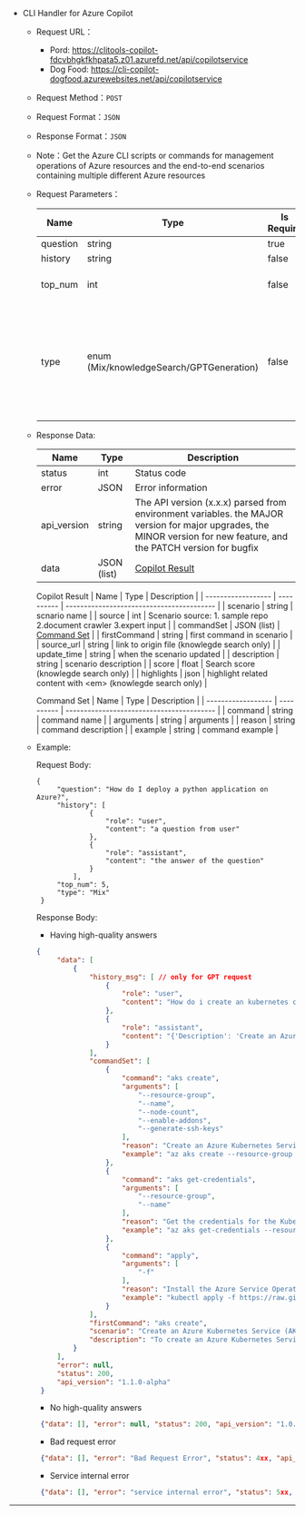 
* <span id = "Copilot">CLI Handler for Azure Copilot</span>

    * Request URL：
      - Pord: https://clitools-copilot-fdcvbhgkfkhpata5.z01.azurefd.net/api/copilotservice
      - Dog Food: https://cli-copilot-dogfood.azurewebsites.net/api/copilotservice

    * Request Method：`POST`

    * Request Format：`JSON`

    * Response Format：`JSON`

    * Note：Get the Azure CLI scripts or commands for management operations of Azure resources and the end-to-end scenarios containing multiple different Azure resources

    * Request Parameters：

        | Name    | Type          | Is Require | Default value | Description                                          | Notes     |
        | ------- | ------------- | ---------- | ------------- | ---------------------------------------------------- | --------- |
        | question | string       | true       | -             | Customer questions                                   | -         |
        | history  | string       | false      | -             | Chat history                                         | -         |
        | top_num  | int          | false      | 5             | The maximum number of search results                 | -         |
        | type     | enum (Mix/knowledgeSearch/GPTGeneration) | false      | Mix | The service type, the mix mode is to first calls "knowledgeSearch". If "knowledgeSearch" does not meet expectations, it will fall back to "GPTGeneration" | Under normal circumstances, it is not recommended to send this parameter, as our server will control the service type by default         |

    * Response Data:

        | Name         | Type         | Description                               |
        |--------------|--------------| ----------------------------------------- |
        | status       | int          | Status code                               |
        | error        | JSON         | Error information                         |
        | api_version  | string       | The API version (x.x.x) parsed from environment variables. the MAJOR version for major upgrades, the MINOR version for new feature, and the PATCH version for bugfix |
        | data         | JSON (list)  | [Copilot Result](#copilot_result)           |

        <span id = "copilot_result">Copilot Result</span>
        | Name               | Type       | Description                               |
        | ------------------ | ---------- | ----------------------------------------- |
        | scenario           | string     | scnario name                              |
        | source             | int        | Scenario source: 1. sample repo 2.document crawler 3.expert input |
        | commandSet         | JSON (list) | [Command Set](#command_set)              |
        | firstCommand       | string     | first command in scenario                 |
        | source_url         | string     | link to origin file (knowlegde search only) |
        | update_time        | string     | when the scenario updated                 |
        | description        | string     | scenario description                      |
        | score              | float      | Search score (knowlegde search only)                              |
        | highlights         | json       | highlight related content with &lt;em&gt; (knowlegde search only) |
  
        <span id = "command_set">Command Set</span>
        | Name               | Type       | Description                               |
        | ------------------ | ---------- | ----------------------------------------- |
        | command            | string     | command name                              |
        | arguments          | string     | arguments                                 |
        | reason             | string     | command description                       |
        | example            | string     | command example                           |

    * Example:

        Request Body:
        ```http
        {
             "question": "How do I deploy a python application on Azure?",
             "history": [
                     {
                         "role": "user",
                         "content": "a question from user"
                     },
                     {
                         "role": "assistant",
                         "content": "the answer of the question"
                     }
                 ],
             "top_num": 5,
             "type": "Mix"
         }
        ```

        Response Body:
        - Having high-quality answers
        ```json
        {
             "data": [
                 {
                     "history_msg": [ // only for GPT request
                         {
                             "role": "user", 
                             "content": "How do i create an kubernetes cluster with service mesh using Azure CLI"
                         }, 
                         {
                             "role": "assistant", 
                             "content": "{'Description': 'Create an Azure Kubernetes Service (AKS) cluster and install the Azure Service Operator', 'CommandSet': [{'command': 'aks create', 'arguments': ['--resource-group', '--name', '--node-count', '--enable-addons', '--generate-ssh-keys'], 'reason': 'Create an Azure Kubernetes Service (AKS) cluster.', 'example': 'az aks create --resource-group chatgpt-ResourceGroup-123456 --name chatgpt-AKS-123456 --node-count 2 --enable-addons monitoring --generate-ssh-keys'}, {'command': 'aks get-credentials', 'arguments': ['--resource-group', '--name'], 'reason': 'Get the credentials for the Kubernetes cluster.', 'example': 'az aks get-credentials --resource-group chatgpt-ResourceGroup-123456 --name chatgpt-AKS-123456'}, {'command': 'apply', 'arguments': ['-f'], 'reason': 'Install the Azure Service Operator on the cluster.', 'example': 'kubectl apply -f https://raw.githubusercontent.com/Azure/azure-service-operator/master/charts/azure-service-operator/crds.yaml'}], 'Reason': 'To create an Azure Kubernetes Service (AKS) cluster and install the Azure Service Operator, you need to create the AKS cluster, get the credentials for the cluster, and then apply the Azure Service Operator.'}"
                         }
                     ], 
                     "commandSet": [
                         {
                             "command": "aks create", 
                             "arguments": [
                                 "--resource-group", 
                                 "--name", 
                                 "--node-count", 
                                 "--enable-addons", 
                                 "--generate-ssh-keys"
                             ], 
                             "reason": "Create an Azure Kubernetes Service (AKS) cluster.", 
                             "example": "az aks create --resource-group chatgpt-ResourceGroup-123456 --name chatgpt-AKS-123456 --node-count 2 --enable-addons monitoring --generate-ssh-keys"
                         }, 
                         {
                             "command": "aks get-credentials", 
                             "arguments": [
                                 "--resource-group", 
                                 "--name"
                             ], 
                             "reason": "Get the credentials for the Kubernetes cluster.", 
                             "example": "az aks get-credentials --resource-group chatgpt-ResourceGroup-123456 --name chatgpt-AKS-123456"
                         }, 
                         {
                             "command": "apply", 
                             "arguments": [
                                 "-f"
                             ], 
                             "reason": "Install the Azure Service Operator on the cluster.", 
                             "example": "kubectl apply -f https://raw.githubusercontent.com/Azure/azure-service-operator/master/charts/azure-service-operator/crds.yaml"
                         }
                     ], 
                     "firstCommand": "aks create", 
                     "scenario": "Create an Azure Kubernetes Service (AKS) cluster and install the Azure Service Operator", 
                     "description": "To create an Azure Kubernetes Service (AKS) cluster and install the Azure Service Operator, you need to create the AKS cluster, get the credentials for the cluster, and then apply the Azure Service Operator."
                 }
             ], 
             "error": null,
             "status": 200, 
             "api_version": "1.1.0-alpha"
         }
        ```

        - No high-quality answers
        ```json
         {"data": [], "error": null, "status": 200, "api_version": "1.0.0"}
        ```

        - Bad request error
        ```json
         {"data": [], "error": "Bad Request Error", "status": 4xx, "api_version": "1.0.0"}
        ```

        - Service internal error
        ```json
         {"data": [], "error": "service internal error", "status": 5xx, "api_version": "1.0.0"}
        ```

---
